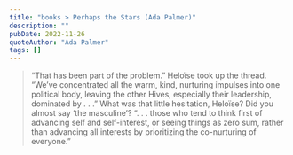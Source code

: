```yaml
---
title: "books > Perhaps the Stars (Ada Palmer)"
description: ""
pubDate: 2022-11-26
quoteAuthor: "Ada Palmer"
tags: []
---
```


> “That has been part of the problem.” Heloïse took up the thread. “We’ve concentrated all the warm, kind, nurturing impulses into one political body, leaving the other Hives, especially their leadership, dominated by . . .” What was that little hesitation, Heloïse? Did you almost say ‘the masculine’? “. . . ​those who tend to think first of advancing self and self-interest, or seeing things as zero sum, rather than advancing all interests by prioritizing the co-nurturing of everyone.”